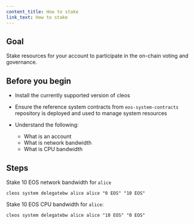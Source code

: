 ```yaml
---
content_title: How to stake
link_text: How to stake
---
```


## Goal

Stake resources for your account to participate in the on-chain voting and governance.

## Before you begin

* Install the currently supported version of cleos

* Ensure the reference system contracts from `eos-system-contracts` repository is deployed and used to manage system resources

* Understand the following:
  * What is an account
  * What is network bandwidth
  * What is CPU bandwidth

## Steps

Stake 10 EOS network bandwidth for `alice`

```shell
cleos system delegatebw alice alice "0 EOS" "10 EOS"
```

Stake 10 EOS CPU bandwidth for `alice`:

```shell
cleos system delegatebw alice alice "10 EOS" "0 EOS"
```
